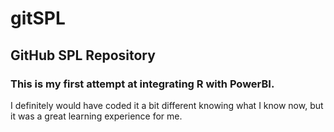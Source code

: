 # gitSPL
## GitHub SPL Repository

### This is my first attempt at integrating R with PowerBI.

I definitely would have coded it a bit different knowing what I know now, but it was a great learning experience for me.
